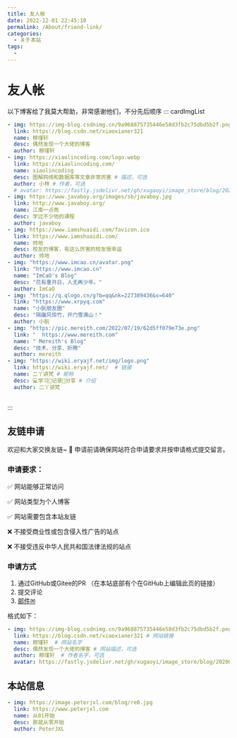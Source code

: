 ```yaml
---
title: 友人帐
date: 2022-12-01 22:45:10
permalink: /About/friend-link/
categories:
  - 关于本站
tags:
  - 
---
```



# 友人帐


以下博客给了我莫大帮助，非常感谢他们，不分先后顺序
::: cardImgList
```yaml
- img: https://img-blog.csdnimg.cn/9a968875735446e58d3fb2c75dbd5b2f.png
  link: https://blog.csdn.net/xiaoxianer321
  name: 穆瑾轩
  desc: 偶然发现一个大佬的博客
  author: 穆瑾轩
- img: https://xiaolincoding.com/logo.webp
  link: https://xiaolincoding.com/
  name: xiaolincoding
  desc: 图解网络和数据库等文章非常厉害 # 描述，可选
  author: 小林 # 作者，可选
  # avatar: https://fastly.jsdelivr.net/gh/xugaoyi/image_store/blog/20200103123203.jpg # 头像，可选
- img: https://www.javaboy.org/images/sb/javaboy.jpg
  link: http://www.javaboy.org/
  name: 江南一点雨
  desc: 学过不少他的课程
  author: javaboy
- img: https://www.iamshuaidi.com/favicon.ico
  link: https://www.iamshuaidi.com/
  name: 帅地
  desc: 校友的博客，有这么厉害的校友很幸运
  author: 帅地
- img: "https://www.imcao.cn/avatar.png"
  link: "https://www.imcao.cn"
  name: "ImCaO's Blog"
  desc: "花有重开日，人无再少年。"  
  author: ImCaO
- img: "https://q.qlogo.cn/g?b=qq&nk=227389436&s=640"
  link: "https://www.xrpyq.com"
  name: "小朊朋友圈"
  desc: "隔牖风惊竹，开门雪满山！" 
  author: 小朊 
- img: "https://pic.mereith.com/2022/07/19/62d5ff079e73e.png"
  link: "  https://www.mereith.com"
  name: " Mereith's Blog"
  desc: "技术、分享、折腾" 
  author: mereith
- img: "https://wiki.eryajf.net/img/logo.png"
  link: https://wiki.eryajf.net/  # 链接
  name: 二丫讲梵 # 昵称
  desc: 💻学习📝记录🔗分享 # 介绍
  author: 二丫讲梵
  

```
:::

## 友链申请
欢迎和大家交换友链~ 🎉 申请前请确保网站符合申请要求并按申请格式提交留言。

### 申请要求：

✅ 网站能够正常访问

✅ 网站类型为个人博客

✅ 网站需要包含本站友链

❌ 不接受商业性或包含侵入性广告的站点

❌ 不接受违反中华人民共和国法律法规的站点

### 申请方式

1. 通过GitHub或Gitee的PR （在本站底部有个在GitHub上编辑此页的链接）
2. 提交评论
3. [邮件✉](mailto:peterjxl@qq.com)

格式如下：
```YAML
- img: https://img-blog.csdnimg.cn/9a968875735446e58d3fb2c75dbd5b2f.png # 网站logo
  link: https://blog.csdn.net/xiaoxianer321 # 网站链接
  name: 穆瑾轩  # 网站名字
  desc: 偶然发现一个大佬的博客 # 网站描述，可选
  author: 穆瑾轩  # 作者名字，可选
  avatar: https://fastly.jsdelivr.net/gh/xugaoyi/image_store/blog/20200103123203.jpg # 头像，可选
```
## 本站信息

```YAML
- img: https://image.peterjxl.com/blog/re0.jpg
  link: https://www.peterjxl.com
  name: 从01开始
  desc: 那就从零开始
  author: PeterJXL
```